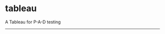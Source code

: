 tableau
=======

A Tableau for P-A-D testing
 
 
 
----------------------------------------------------------------------------------------------------------------------------------------------------------------